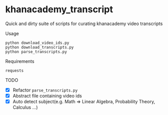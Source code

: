 # khanacademy_transcript
Quick and dirty suite of scripts for curating khanacademy video transcripts

Usage
```
python download_video_ids.py
python download_transcripts.py
python parse_transcripts.py
```

Requirements
```
requests
```

TODO
- [x] Refactor `parse_transcripts.py`
- [x] Abstract file containing video ids
- [x] Auto detect subject(e.g. Math => Linear Algebra, Probability Theory, Calculus ...)
